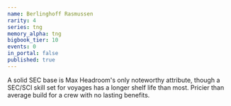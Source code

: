 ```yaml
---
name: Berlinghoff Rasmussen
rarity: 4
series: tng
memory_alpha: tng
bigbook_tier: 10
events: 0
in_portal: false
published: true
---
```


A solid SEC base is Max Headroom's only noteworthy attribute, though a SEC/SCI skill set for voyages has a longer shelf life than most. Pricier than average build for a crew with no lasting benefits.
